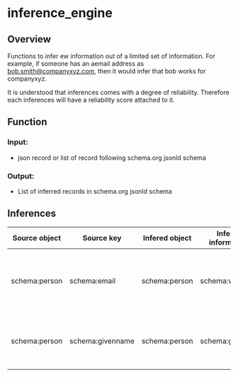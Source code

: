 # inference_engine

## Overview
Functions to infer ew information out of a limited set of information. For example, if someone has an aemail address as bob.smith@companyxyz.com, then it would infer that bob works for companyxyz. 

It is understood that inferences comes with a degree of reliability. Therefore each inferences will have a reliability score attached to it. 

## Function
### Input:
- json record or list of record following schema.org jsonld schema

### Output:
- List of inferred records in schema.org jsonld schema

## Inferences

Source object | Source key | Infered object | Infered information | library | Logic | Description
--------------|------------|----------------|---------------------|---------|-------|------------
schema:person | schema:email | schema:person | schema:worksfor | None | email are correlated to employment | Assumes company is employment for non-public email (yahoo, gmail, etc)
schema:person | schema:givenname | schema:person | schema:gender | namegender | Correlation between first name and gender | Uses statistical correlation between first name and gender


